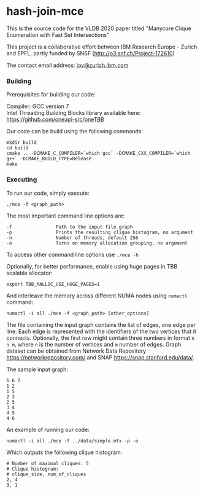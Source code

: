 # hash-join-mce

This is the source code for the VLDB 2020 paper titled "Manycore Clique Enumeration with Fast Set Intersections"

This project is a collaborative effort between IBM Research Europe - Zurich and EPFL, partly funded by SNSF (http://p3.snf.ch/Project-172610)

The contact email address: jov@zurich.ibm.com

### Building

Prerequisites for building our code:

Compiler: GCC version 7  
Intel Threading Building Blocks library available here: https://github.com/oneapi-src/oneTBB

Our code can be build using the following commands:

```
mkdir build
cd build
cmake .. -DCMAKE_C_COMPILER=`which gcc` -DCMAKE_CXX_COMPILER=`which g++` -DCMAKE_BUILD_TYPE=Release
make
```

### Executing

To run our code, simply execute:

```
./mce -f <graph_path>
```

The most important command line options are:

```
-f                Path to the input file graph
-p                Prints the resulting clique histogram, no argument
-n                Number of threads, default 256
-o                Turns on memory allocation grouping, no argument
```
To access other command line options use `./mce -h`

Optionally, for better performance, enable using huge pages in TBB scalable allocator:
```
export TBB_MALLOC_USE_HUGE_PAGES=1
```
And interleave the memory across different NUMA nodes using `numactl` command:
```
numactl -i all ./mce -f <graph_path> [other_options]
```

The file containing the input graph contains the list of edges, one edge per line. Each edge is represented with the identifiers of the two vertices that it connects. 
Optionally, the first row might contain three numbers in format `n n m`, where `n` is the number of vertices and `m` number of edges. 
Graph dataset can be obtained from Network Data Repository https://networkrepository.com/ and SNAP https://snap.stanford.edu/data/.

The sample input graph:
```
6 6 7
1 2
1 5
2 3
2 5
3 4
4 5
4 6
```

An example of running our code:
```
numactl -i all ./mce -f ../data/simple.mtx -p -o
```

Which outputs the following clique histogram:
```
# Number of maximal cliques: 5
# Clique histogram:
# clique_size, num_of_cliques
2, 4
3, 1
```
